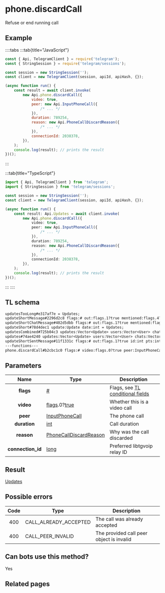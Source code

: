 # phone.discardCall

Refuse or end running call

## Example

::::tabs
:::tab{title="JavaScript"}

```js
const { Api, TelegramClient } = require('telegram');
const { StringSession } = require('telegram/sessions');

const session = new StringSession('');
const client = new TelegramClient(session, apiId, apiHash, {});

(async function run() {
    const result = await client.invoke(
        new Api.phone.discardCall({
            video: true,
            peer: new Api.InputPhoneCall({
                /* ... */
            }),
            duration: 789254,
            reason: new Api.PhoneCallDiscardReason({
                /* ... */
            }),
            connectionId: 2038378,
        }),
    );
    console.log(result); // prints the result
})();
```

:::

:::tab{title="TypeScript"}

```ts
import { Api, TelegramClient } from 'telegram';
import { StringSession } from 'telegram/sessions';

const session = new StringSession('');
const client = new TelegramClient(session, apiId, apiHash, {});

(async function run() {
    const result: Api.Updates = await client.invoke(
        new Api.phone.discardCall({
            video: true,
            peer: new Api.InputPhoneCall({
                /* ... */
            }),
            duration: 789254,
            reason: new Api.PhoneCallDiscardReason({
                /* ... */
            }),
            connectionId: 2038378,
        }),
    );
    console.log(result); // prints the result
})();
```

:::
::::

## TL schema

```txt
updatesTooLong#e317af7e = Updates;
updateShortMessage#2296d2c8 flags:# out:flags.1?true mentioned:flags.4?true media_unread:flags.5?true silent:flags.13?true id:int user_id:int message:string pts:int pts_count:int date:int fwd_from:flags.2?MessageFwdHeader via_bot_id:flags.11?int reply_to:flags.3?MessageReplyHeader entities:flags.7?Vector<MessageEntity> = Updates;
updateShortChatMessage#402d5dbb flags:# out:flags.1?true mentioned:flags.4?true media_unread:flags.5?true silent:flags.13?true id:int from_id:int chat_id:int message:string pts:int pts_count:int date:int fwd_from:flags.2?MessageFwdHeader via_bot_id:flags.11?int reply_to:flags.3?MessageReplyHeader entities:flags.7?Vector<MessageEntity> = Updates;
updateShort#78d4dec1 update:Update date:int = Updates;
updatesCombined#725b04c3 updates:Vector<Update> users:Vector<User> chats:Vector<Chat> date:int seq_start:int seq:int = Updates;
updates#74ae4240 updates:Vector<Update> users:Vector<User> chats:Vector<Chat> date:int seq:int = Updates;
updateShortSentMessage#11f1331c flags:# out:flags.1?true id:int pts:int pts_count:int date:int media:flags.9?MessageMedia entities:flags.7?Vector<MessageEntity> = Updates;
---functions---
phone.discardCall#b2cbc1c0 flags:# video:flags.0?true peer:InputPhoneCall duration:int reason:PhoneCallDiscardReason connection_id:long = Updates;
```

## Parameters

|       Name        | Type                                                                                                                              | Description                                                                                             |
| :---------------: | --------------------------------------------------------------------------------------------------------------------------------- | ------------------------------------------------------------------------------------------------------- |
|     **flags**     | [#](https://core.telegram.org/type/%23)                                                                                           | Flags, see [TL conditional fields](https://core.telegram.org/mtproto/TL-combinators#conditional-fields) |
|     **video**     | [flags](https://core.telegram.org/mtproto/TL-combinators#conditional-fields).0?[true](https://core.telegram.org/constructor/true) | Whether this is a video call                                                                            |
|     **peer**      | [InputPhoneCall](https://core.telegram.org/type/InputPhoneCall)                                                                   | The phone call                                                                                          |
|   **duration**    | [int](https://core.telegram.org/type/int)                                                                                         | Call duration                                                                                           |
|    **reason**     | [PhoneCallDiscardReason](https://core.telegram.org/type/PhoneCallDiscardReason)                                                   | Why was the call discarded                                                                              |
| **connection_id** | [long](https://core.telegram.org/type/long)                                                                                       | Preferred libtgvoip relay ID                                                                            |

## Result

[Updates](https://core.telegram.org/type/Updates)

## Possible errors

| Code | Type                  | Description                              |
| :--: | --------------------- | ---------------------------------------- |
| 400  | CALL_ALREADY_ACCEPTED | The call was already accepted            |
| 400  | CALL_PEER_INVALID     | The provided call peer object is invalid |

## Can bots use this method?

Yes

## Related pages

